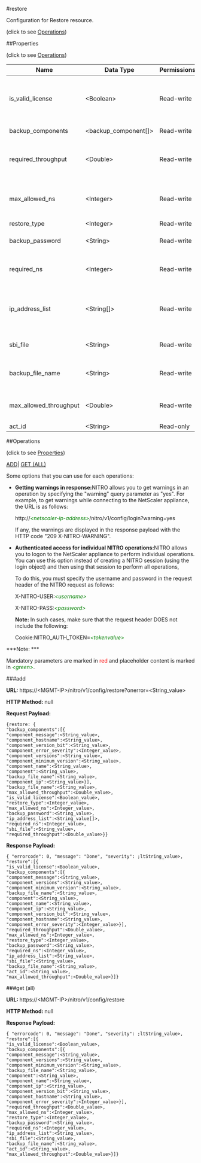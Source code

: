 #restore



Configuration for Restore resource.

<span>(click to see [Operations](#operations))</span>



##Properties 

<span>(click to see [Operations](#operations))</span>





<table><thead><tr><th>Name</th><th>Data Type</th><th>Permissions</th><th>Description</th></tr></thead><tbody><tr><td>is_valid_license</td><td>&lt;Boolean></td><td>Read-write</td><td>To indicate if available license is valid and (NS+throughput) sufficient for restore..</td></tr><tr><td>backup_components</td><td>&lt;backup_component[]></td><td>Read-write</td><td>Backup Components.</td></tr><tr><td>required_throughput</td><td>&lt;Double></td><td>Read-write</td><td>Throughput required by the backedup instances to get restored..</td></tr><tr><td>max_allowed_ns</td><td>&lt;Integer></td><td>Read-write</td><td>Number of NS instances current license allows to be restored..</td></tr><tr><td>restore_type</td><td>&lt;Integer></td><td>Read-write</td><td>.</td></tr><tr><td>backup_password</td><td>&lt;String></td><td>Read-write</td><td>Password of encrypted backup file.</td></tr><tr><td>required_ns</td><td>&lt;Integer></td><td>Read-write</td><td>Total number of instances present in backup file..</td></tr><tr><td>ip_address_list</td><td>&lt;String[]></td><td>Read-write</td><td>List of VM IP Address.<br>Minimum length = 1<br>Maximum length = 1024</td></tr><tr><td>sbi_file</td><td>&lt;String></td><td>Read-write</td><td>SDX Image selected by User for Restore.</td></tr><tr><td>backup_file_name</td><td>&lt;String></td><td>Read-write</td><td>Backup file name.<br>Maximum length = 64</td></tr><tr><td>max_allowed_throughput</td><td>&lt;Double></td><td>Read-write</td><td>Maximum throughput current license allows..</td></tr><tr><td>act_id</td><td>&lt;String></td><td>Read-only</td><td>Activity Id.</td></tr></tbody></table>

##Operations 

<span>(click to see [Properties](#properties))</span>





[ADD](#add)| [GET (ALL)](#get-all)





Some options that you can use for each operations:

<ul><li><p><b>Getting warnings in response:</b>NITRO allows you to get warnings in an operation by specifying the "warning" query parameter as "yes". For example, to get warnings while connecting to the NetScaler appliance, the URL is as follows:</p><p>http://<span style="color:green;font-style:italic;">&lt;netscaler-ip-address&gt;</span>/nitro/v1/config/login?warning=yes</p><p>If any, the warnings are displayed in the response payload with the HTTP code "209 X-NITRO-WARNING".</p></li><li><p><b>Authenticated access for individual NITRO operations:</b>NITRO allows you to logon to the NetScaler appliance to perform individual operations. You can use this option instead of creating a NITRO session (using the login object) and then using that session to perform all operations,</p><p>To do this, you must specify the username and password in the request header of the NITRO request as follows:</p><p>X-NITRO-USER:<span style="color:green;font-style:italic;">&lt;username&gt;</span></p><p>X-NITRO-PASS:<span style="color:green;font-style:italic;">&lt;password&gt;</span></p><p><b>Note: </b>In such cases, make sure that the request header DOES not include the following:</p><p>Cookie:NITRO_AUTH_TOKEN=<span style="color:green;font-style:italic;">&lt;tokenvalue&gt;</span></p></li></ul>







***Note: *** 

Mandatory parameters are marked in <span style="color:#FF0000;">red</span> and placeholder content is marked in <span style="color:green;font-style:italic">&lt;green&gt;</span>.



###add







<b>URL: </b>https://&lt;MGMT-IP&gt;/nitro/v1/config/restore?onerror=&lt;String_value&gt;

<b>HTTP Method: </b>null

<b>Request Payload: </b>
```
{restore: {
"backup_components":[{
"component_message":<String_value>,
"component_hostname":<String_value>,
"component_version_bit":<String_value>,
"component_error_severity":<Integer_value>,
"component_versions":<String_value>,
"component_minimum_version":<String_value>,
"component_name":<String_value>,
"component":<String_value>,
"backup_file_name":<String_value>,
"component_ip":<String_value>}],
"backup_file_name":<String_value>,
"max_allowed_throughput":<Double_value>,
"is_valid_license":<Boolean_value>,
"restore_type":<Integer_value>,
"max_allowed_ns":<Integer_value>,
"backup_password":<String_value>,
"ip_address_list":<String_value[]>,
"required_ns":<Integer_value>,
"sbi_file":<String_value>,
"required_throughput":<Double_value>}}
```

<b>Response Payload: </b>
```
{ "errorcode": 0, "message": "Done", "severity": ;ltString_value>, "restore":[{
"is_valid_license":<Boolean_value>,
"backup_components":[{
"component_message":<String_value>,
"component_versions":<String_value>,
"component_minimum_version":<String_value>,
"backup_file_name":<String_value>,
"component":<String_value>,
"component_name":<String_value>,
"component_ip":<String_value>,
"component_version_bit":<String_value>,
"component_hostname":<String_value>,
"component_error_severity":<Integer_value>}],
"required_throughput":<Double_value>,
"max_allowed_ns":<Integer_value>,
"restore_type":<Integer_value>,
"backup_password":<String_value>,
"required_ns":<Integer_value>,
"ip_address_list":<String_value>,
"sbi_file":<String_value>,
"backup_file_name":<String_value>,
"act_id":<String_value>,
"max_allowed_throughput":<Double_value>}]}
```







###get (all)







<b>URL: </b>https://&lt;MGMT-IP&gt;/nitro/v1/config/restore

<b>HTTP Method: </b>null

<b>Response Payload: </b>
```
{ "errorcode": 0, "message": "Done", "severity": ;ltString_value>, "restore":[{
"is_valid_license":<Boolean_value>,
"backup_components":[{
"component_message":<String_value>,
"component_versions":<String_value>,
"component_minimum_version":<String_value>,
"backup_file_name":<String_value>,
"component":<String_value>,
"component_name":<String_value>,
"component_ip":<String_value>,
"component_version_bit":<String_value>,
"component_hostname":<String_value>,
"component_error_severity":<Integer_value>}],
"required_throughput":<Double_value>,
"max_allowed_ns":<Integer_value>,
"restore_type":<Integer_value>,
"backup_password":<String_value>,
"required_ns":<Integer_value>,
"ip_address_list":<String_value>,
"sbi_file":<String_value>,
"backup_file_name":<String_value>,
"act_id":<String_value>,
"max_allowed_throughput":<Double_value>}]}
```







